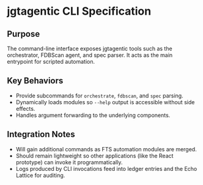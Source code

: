 # jgtagentic CLI Specification

## Purpose

The command-line interface exposes jgtagentic tools such as the orchestrator, FDBScan agent, and spec parser. It acts as the main entrypoint for scripted automation.

## Key Behaviors

- Provide subcommands for `orchestrate`, `fdbscan`, and `spec` parsing.
- Dynamically loads modules so `--help` output is accessible without side effects.
- Handles argument forwarding to the underlying components.

## Integration Notes

- Will gain additional commands as FTS automation modules are merged.
- Should remain lightweight so other applications (like the React prototype) can invoke it programmatically.
- Logs produced by CLI invocations feed into ledger entries and the Echo Lattice for auditing.

